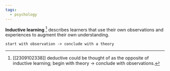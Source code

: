 ```yaml
---
tags:
  - psychology
---
```

**Inductive learning** [^1] describes learners that use their own observations and experiences to augment their own understanding.
```
start with observation -> conclude with a theory
```

[^1]: [[2309102338]] deductive could be thought of as the opposite of inductive learning; begin with theory → conclude with observations.